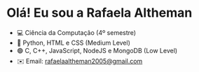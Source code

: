 Olá! Eu sou a Rafaela Altheman
==============================

+ 💻 Ciência da Computação (4º semestre) 
+ 📲 Python, HTML e CSS (Medium Level)
+ 🟢 C, C++, JavaScript, NodeJS e MongoDB (Low Level)
+ ✉️  Email: rafaelaaltheman2005@gmail.com 
